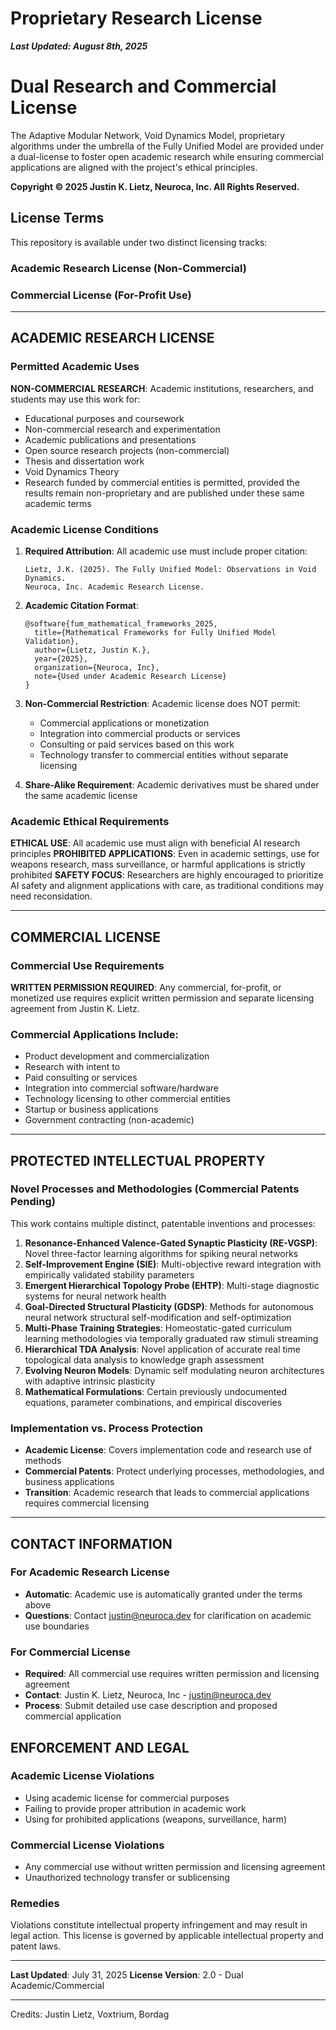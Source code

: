 # Proprietary Research License
***Last Updated: August 8th, 2025***

# Dual Research and Commercial License

The Adaptive Modular Network, Void Dynamics Model, proprietary algorithms under the umbrella of the Fully Unified Model are provided under a dual-license to foster open academic research while ensuring commercial applications are aligned with the project's ethical principles.


**Copyright © 2025 Justin K. Lietz, Neuroca, Inc. All Rights Reserved.**

## License Terms

This repository is available under two distinct licensing tracks:

### Academic Research License (Non-Commercial)
### Commercial License (For-Profit Use)

---

## ACADEMIC RESEARCH LICENSE

### Permitted Academic Uses

**NON-COMMERCIAL RESEARCH**: Academic institutions, researchers, and students may use this work for:
- Educational purposes and coursework
- Non-commercial research and experimentation  
- Academic publications and presentations
- Open source research projects (non-commercial)
- Thesis and dissertation work
- Void Dynamics Theory
- Research funded by commercial entities is permitted, provided the results remain non-proprietary and are published under these same academic terms

### Academic License Conditions

1. **Required Attribution**: All academic use must include proper citation:
   ```
   Lietz, J.K. (2025). The Fully Unified Model: Observations in Void Dynamics. 
   Neuroca, Inc. Academic Research License.
   ```

2. **Academic Citation Format**:
   ```
   @software{fum_mathematical_frameworks_2025,
     title={Mathematical Frameworks for Fully Unified Model Validation},
     author={Lietz, Justin K.},
     year={2025},
     organization={Neuroca, Inc},
     note={Used under Academic Research License}
   }
   ```

3. **Non-Commercial Restriction**: Academic license does NOT permit:
   - Commercial applications or monetization
   - Integration into commercial products or services
   - Consulting or paid services based on this work
   - Technology transfer to commercial entities without separate licensing

4. **Share-Alike Requirement**: Academic derivatives must be shared under the same academic license

### Academic Ethical Requirements

**ETHICAL USE**: All academic use must align with beneficial AI research principles
**PROHIBITED APPLICATIONS**: Even in academic settings, use for weapons research, mass surveillance, or harmful applications is strictly prohibited
**SAFETY FOCUS**: Researchers are highly encouraged to prioritize AI safety and alignment applications with care, as traditional conditions may need reconsidation.

---

## COMMERCIAL LICENSE

### Commercial Use Requirements

**WRITTEN PERMISSION REQUIRED**: Any commercial, for-profit, or monetized use requires explicit written permission and separate licensing agreement from Justin K. Lietz.

### Commercial Applications Include:
- Product development and commercialization
- Research with intent to 
- Paid consulting or services
- Integration into commercial software/hardware
- Technology licensing to other commercial entities
- Startup or business applications
- Government contracting (non-academic)

---

## PROTECTED INTELLECTUAL PROPERTY

### Novel Processes and Methodologies (Commercial Patents Pending)

This work contains multiple distinct, patentable inventions and processes:

1. **Resonance-Enhanced Valence-Gated Synaptic Plasticity (RE-VGSP)**: Novel three-factor learning algorithms for spiking neural networks
2. **Self-Improvement Engine (SIE)**: Multi-objective reward integration with empirically validated stability parameters  
3. **Emergent Hierarchical Topology Probe (EHTP)**: Multi-stage diagnostic systems for neural network health
4. **Goal-Directed Structural Plasticity (GDSP)**: Methods for autonomous neural network structural self-modification and self-optimization
5. **Multi-Phase Training Strategies**: Homeostatic-gated curriculum learning methodologies via temporally graduated raw stimuli streaming
6. **Hierarchical TDA Analysis**: Novel application of accurate real time topological data analysis to knowledge graph assessment
7. **Evolving Neuron Models**: Dynamic self modulating neuron architectures with adaptive intrinsic plasticity
8. **Mathematical Formulations**: Certain previously undocumented equations, parameter combinations, and empirical discoveries

### Implementation vs. Process Protection

- **Academic License**: Covers implementation code and research use of methods
- **Commercial Patents**: Protect underlying processes, methodologies, and business applications
- **Transition**: Academic research that leads to commercial applications requires commercial licensing

---

## CONTACT INFORMATION

### For Academic Research License
- **Automatic**: Academic use is automatically granted under the terms above
- **Questions**: Contact justin@neuroca.dev for clarification on academic use boundaries

### For Commercial License  
- **Required**: All commercial use requires written permission and licensing agreement
- **Contact**: Justin K. Lietz, Neuroca, Inc - justin@neuroca.dev
- **Process**: Submit detailed use case description and proposed commercial application

## ENFORCEMENT AND LEGAL

### Academic License Violations
- Using academic license for commercial purposes
- Failing to provide proper attribution in academic work
- Using for prohibited applications (weapons, surveillance, harm)

### Commercial License Violations  
- Any commercial use without written permission and licensing agreement
- Unauthorized technology transfer or sublicensing

### Remedies
Violations constitute intellectual property infringement and may result in legal action. This license is governed by applicable intellectual property and patent laws.

---

**Last Updated**: July 31, 2025
**License Version**: 2.0 - Dual Academic/Commercial

---
Credits: Justin Lietz, Voxtrium, Bordag
